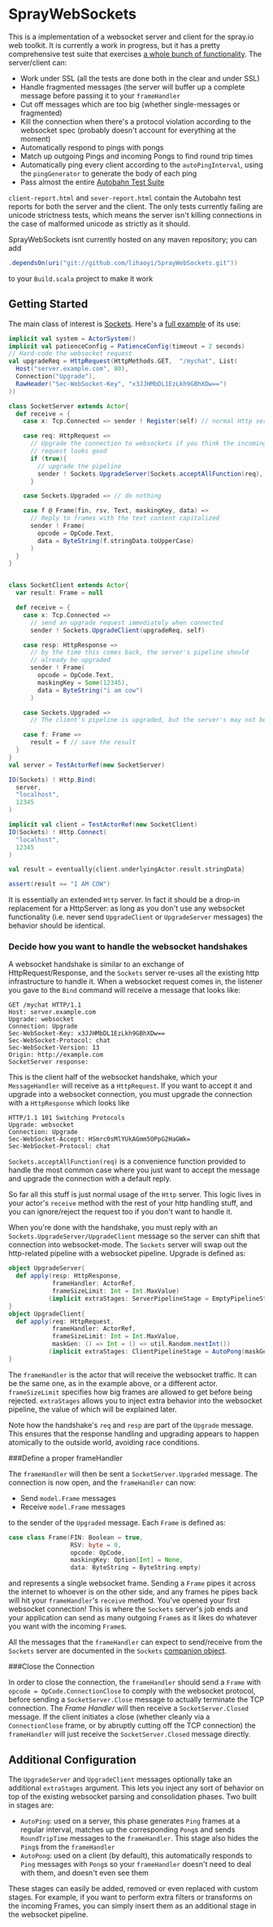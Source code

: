 SprayWebSockets
===============

This is a implementation of a websocket server and client for the spray.io web toolkit. It is currently a work in progress, but it has a pretty comprehensive test suite that exercises [a whole bunch of functionality](https://github.com/lihaoyi/SprayWebSockets/blob/master/src/test/scala/spray/can/server/websockets/SocketServerTests.scala). The server/client can:

- Work under SSL (all the tests are done both in the clear and under SSL)
- Handle fragmented messages (the server will buffer up a complete message before passing it to your `frameHandler`
- Cut off messages which are too big (whether single-messages or fragmented)
- Kill the connection when there's a protocol violation according to the websocket spec (probably doesn't account for everything at the moment)
- Automatically respond to pings with pongs
- Match up outgoing Pings and incoming Pongs to find round trip times
- Automatically ping every client according to the `autoPingInterval`, using the `pingGenerator` to generate the body of each ping
- Pass almost the entire [Autobahn Test Suite](http://autobahn.ws/testsuite/)

`client-report.html` and `sever-report.html` contain the Autobahn test reports for both the server and the client. The only tests currently failing are unicode strictness tests, which means the server isn't killing connections in the case of malformed unicode as strictly as it should.

SprayWebSockets isnt currently hosted on any maven repository; you can add

```scala
.dependsOn(uri("git://github.com/lihaoyi/SprayWebSockets.git"))
```

to your `Build.scala` project to make it work

Getting Started
---------------

The main class of interest is [Sockets](https://github.com/lihaoyi/SprayWebSockets/blob/master/src/main/scala/spray/can/server/websockets/Sockets.scala). Here's a [full example](https://github.com/lihaoyi/SprayWebSockets/blob/master/src/test/scala/spray/can/server/websockets/SocketExample.scala) of its use:

```scala
implicit val system = ActorSystem()
implicit val patienceConfig = PatienceConfig(timeout = 2 seconds)
// Hard-code the websocket request
val upgradeReq = HttpRequest(HttpMethods.GET,  "/mychat", List(
  Host("server.example.com", 80),
  Connection("Upgrade"),
  RawHeader("Sec-WebSocket-Key", "x3JJHMbDL1EzLkh9GBhXDw==")
))

class SocketServer extends Actor{
  def receive = {
    case x: Tcp.Connected => sender ! Register(self) // normal Http server init

    case req: HttpRequest =>
      // Upgrade the connection to websockets if you think the incoming
      // request looks good
      if (true){
        // upgrade the pipeline
        sender ! Sockets.UpgradeServer(Sockets.acceptAllFunction(req), self)
      }

    case Sockets.Upgraded => // do nothing

    case f @ Frame(fin, rsv, Text, maskingKey, data) =>
      // Reply to frames with the text content capitalized
      sender ! Frame(
        opcode = OpCode.Text,
        data = ByteString(f.stringData.toUpperCase)
      )
  }
}


class SocketClient extends Actor{
  var result: Frame = null

  def receive = {
    case x: Tcp.Connected =>
      // send an upgrade request immediately when connected
      sender ! Sockets.UpgradeClient(upgradeReq, self)

    case resp: HttpResponse =>
      // by the time this comes back, the server's pipeline should
      // already be upgraded
      sender ! Frame(
        opcode = OpCode.Text,
        maskingKey = Some(12345),
        data = ByteString("i am cow")
      )

    case Sockets.Upgraded =>
      // The client's pipeline is upgraded, but the server's may not be

    case f: Frame =>
      result = f // save the result
  }
}
val server = TestActorRef(new SocketServer)

IO(Sockets) ! Http.Bind(
  server,
  "localhost",
  12345
)

implicit val client = TestActorRef(new SocketClient)
IO(Sockets) ! Http.Connect(
  "localhost",
  12345
)

val result = eventually{client.underlyingActor.result.stringData}

assert(result == "I AM COW")
```

It is essentially an extended `Http` server. In fact it should be a drop-in replacement for a HttpServer: as long as you don't use any websocket functionality (i.e. never send `UpgradeClient` or `UpgradeServer` messages) the behavior should be identical.

### Decide how you want to handle the websocket handshakes 

A websocket handshake is similar to an exchange of HttpRequest/Response, and the `Sockets` server re-uses all the existing http infrastructure to handle it. When a websocket request comes in, the listener you gave to the `Bind` command will receive a message that looks like:

```
GET /mychat HTTP/1.1
Host: server.example.com
Upgrade: websocket
Connection: Upgrade
Sec-WebSocket-Key: x3JJHMbDL1EzLkh9GBhXDw==
Sec-WebSocket-Protocol: chat
Sec-WebSocket-Version: 13
Origin: http://example.com
SocketServer response:
```

This is the client half of the websocket handshake, which your `MessageHandler` will receive as a `HttpRequest`. If you want to accept it and upgrade into a websocket connection, you must upgrade the connection with a `HttpResponse` which looks like

```
HTTP/1.1 101 Switching Protocols
Upgrade: websocket
Connection: Upgrade
Sec-WebSocket-Accept: HSmrc0sMlYUkAGmm5OPpG2HaGWk=
Sec-WebSocket-Protocol: chat
```

`Sockets.acceptAllFunction(req)` is a convenience function provided to handle the most common case where you just want to accept the message and upgrade the connection with a default reply.

So far all this stuff is just normal usage of the `Http` server. This logic lives in your actor's `receive` method with the rest of your http handling stuff, and you can ignore/reject the request too if you don't want to handle it.

When you're done with the handshake, you must reply with an `Sockets.UpgradeServer/UpgradeClient` message so the server can shift that connection into websocket-mode. The `Sockets` server will swap out the http-related pipeline with a websocket pipeline. Upgrade is defined as:

```scala
object UpgradeServer{
  def apply(resp: HttpResponse,
            frameHandler: ActorRef,
            frameSizeLimit: Int = Int.MaxValue)
           (implicit extraStages: ServerPipelineStage = EmptyPipelineStage) = ...
}
object UpgradeClient{
  def apply(req: HttpRequest,
            frameHandler: ActorRef,
            frameSizeLimit: Int = Int.MaxValue,
            maskGen: () => Int = () => util.Random.nextInt())
           (implicit extraStages: ClientPipelineStage = AutoPong(maskGen)) = ...
}
```

The `frameHandler` is the actor that will receive the websocket traffic. It can be the same one, as in the example above, or a different actor. `frameSizeLimit` specifies how big frames are allowed to get before being rejected. `extraStages` allows you to inject extra behavior into the websocket pipeline, the value of which will be explained later.

Note how the handshake's `req` and `resp` are part of the `Upgrade` message. This ensures that the response handling and upgrading appears to happen atomically to the outside world, avoiding race conditions.

###Define a proper frameHandler 

The `frameHandler` will then be sent a `SocketServer.Upgraded` message. The connection is now open, and the `frameHandler` can now:

- Send `model.Frame` messages
- Receive `model.Frame` messages

to the sender of the `Upgraded` message. Each `Frame` is defined as:

```scala
case class Frame(FIN: Boolean = true,
                 RSV: byte = 0,
                 opcode: OpCode,
                 maskingKey: Option[Int] = None,
                 data: ByteString = ByteString.empty)
```

and represents a single websocket frame. Sending a `Frame` pipes it across the internet to whoever is on the other side, and any frames he pipes back will hit your `frameHandler`'s `receive` method. You've opened your first websocket connection! This is where the `Sockets` server's job ends and your application can send as many outgoing `Frame`s as it likes do whatever you want with the incoming `Frame`s.

All the messages that the `frameHandler` can expect to send/receive from the `Sockets` server are documented in the `Sockets` [companion object](https://github.com/lihaoyi/SprayWebSockets/blob/master/src/main/scala/spray/can/server/websockets/Sockets.scala).

###Close the Connection

In order to close the connection, the `frameHandler` should send a `Frame` with `opcode = OpCode.ConnectionClose` to comply with the websocket protocol, before sending a `SocketServer.Close` message to actually terminate the TCP connection. The *Frame Handler* will then receive a `SocketServer.Closed` message. If the client initiates a close (whether cleanly via a `ConnectionClose` frame, or by abruptly cutting off the TCP connection) the `frameHandler` will just receive the `SocketServer.Closed` message directly.

Additional Configuration
------------------------

The `UpgradeServer` and `UpgradeClient` messages optionally take an additional `extraStages` argument. This lets you inject any sort of behavior on top of the existing websocket parsing and consolidation phases. Two built in stages are:

- `AutoPing`: used on a server, this phase generates `Ping` frames at a regular interval, matches up the corresponding `Pong`s and sends `RoundTripTime` messages to the `frameHandler`. This stage also hides the `Ping`s from the `frameHandler`
- `AutoPong`: used on a client (by default), this automatically responds to `Ping` messages with `Pong`s so your `frameHandler` doesn't need to deal with them, and doesn't even see them

These stages can easily be added, removed or even replaced with custom stages. For example, if you want to perform extra filters or transforms on the incoming Frames, you can simply insert them as an additional stage in the websocket pipeline.

